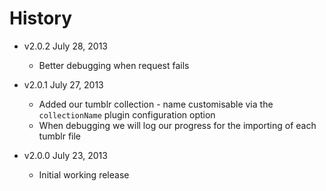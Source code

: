 # History

- v2.0.2 July 28, 2013
	- Better debugging when request fails

- v2.0.1 July 27, 2013
	- Added our tumblr collection - name customisable via the `collectionName` plugin configuration option
	- When debugging we will log our progress for the importing of each tumblr file

- v2.0.0 July 23, 2013
	- Initial working release
